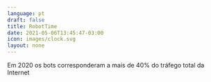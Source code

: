 ```yaml
---
language: pt
draft: false
title: RobotTime
date: 2021-05-06T13:45:47-03:00
icon: images/clock.svg
layout: none
---
```

Em 2020 os bots corresponderam a mais de 40% do tráfego total da Internet